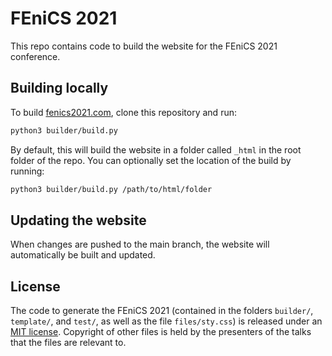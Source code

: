 FEniCS 2021
===========

This repo contains code to build the website for the FEniCS 2021 conference.

Building locally
----------------
To build [fenics2021.com](https://fenics2021.com), clone this repository
and run:

```bash
python3 builder/build.py
```

By default, this will build the website in a folder called `_html` in the
root folder of the repo. You can optionally set the location of the build
by running:

```bash
python3 builder/build.py /path/to/html/folder
```

Updating the website
--------------------
When changes are pushed to the main branch, the website will automatically
be built and updated.

License
-------
The code to generate the FEniCS 2021 (contained in the folders `builder/`,
`template/`, and `test/`, as well as the file `files/sty.css`) is released
under an [MIT license](/LICENSE). Copyright of other files is held by the
presenters of the talks that the files are relevant to.
